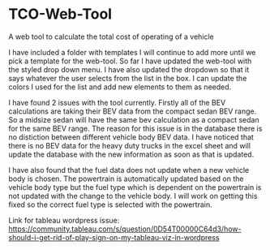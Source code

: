 # TCO-Web-Tool
A web tool to calculate the total cost of operating of a vehicle

I have included a folder with templates I will continue to add more until we pick a template for the web-tool. So far I have updated the web-tool with the styled drop down menu. I have also updated the dropdown so that it says whatever the user selects from the list in the box. I can update the colors I used for the list and add new elements to them as needed. 

I have found 2 issues with the tool currently. Firstly all of the BEV calculations are taking their BEV data from the compact sedan BEV range. So a midsize sedan will have the same bev calculation as a compact sedan for the same BEV range. The reason for this issue is in the database there is no distiction between different vehicle body BEV data. I have noticed that there is no BEV data for the heavy duty trucks in the excel sheet and will update the database with the new information as soon as that is updated.

I have also found that the fuel data does not update when a new vehicle body is chosen. The powertrain is automatically updated based on the vehicle body type but the fuel type which is dependent on the powertrain is not updated with the change to the vehicle body. I will work on getting this fixed so the correct fuel type is selected with the powertrain.

Link for tableau wordpress issue: https://community.tableau.com/s/question/0D54T00000C64d3/how-should-i-get-rid-of-play-sign-on-my-tableau-viz-in-wordpress
